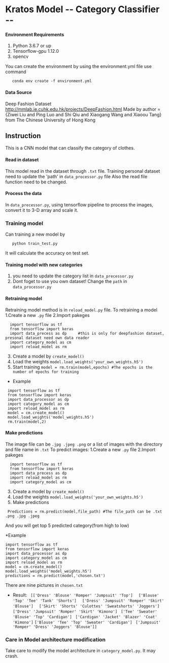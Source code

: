 # Kratos   Model -- Category Classifier --

#### Environment Requirements
 1. Python 3.6.7 or up
 2. Tensorflow-gpu 1.12.0
 3. opencv
 
 You can create the environment by using the environment.yml file 
 use command 
 ```
    conda env create -f environment.yml
 ```
#### Data Source
 Deep Fashion Dataset  http://mmlab.ie.cuhk.edu.hk/projects/DeepFashion.html
 Made by author = {Ziwei Liu and Ping Luo and Shi Qiu and Xiaogang Wang and Xiaoou Tang} from The Chinese University of Hong Kong
 
## Instruction
This is a CNN model that can classify the category of clothes.

#### Read in dataset
 This model read in the dataset through `.txt` file. 
 Training personal dataset need to update the 'path' in `data_processor.py` file
 Also the read file function need to be changed.
 
#### Process the data
 In `data_precessor.py`, using tensorflow pipeline to process the images, convert it to 3-D array and scale it.
 
### Training model
 Can training a new model by 
 ```
    python train_test.py
 ```
 
 It will calculate the accuracy on test set.
  #### Training model with new categories
  1. you need to update the category list in `data_precessor.py`
  2. Dont foget to use you own dataset! Change the `path` in `data_processor.py`
  
  #### Retraining model
  Retraining model method is in `reload_model.py` file. To retraining a model
  1.Create a new `.py` file
  2.Import pakeges
  ```
    import tensorflow as tf
    from tensorflow import keras
    import data_precess as dp     #this is only for deepfashion dataset, presonal dataset need own data reader 
    import category_model as cm
    import reload_model as rm
  ```
  3. Create a model by `create_model()` 
  4. Load the weights `model.load_weights('your_own_weights.h5')`
  5. Start training `model = rm.train(model,epochs) #The epochs is the number of epochs for training`
  
  * Example
  ```
   import tensorflow as tf
   from tensorflow import keras
   import data_processor as dp     
   import category_model as cm
   import reload_model as rm 
   model = cm.create_model()
   model.load_weights('model_weights.h5')
   rm.train(model,2)

  ```
  
  #### Make predictions
  The image file can be `.jpg .jpeg .png` 
  or a list of images with the directory and file name in `.txt`
  To predict images:
  1.Create a new `.py` file
  2.Import pakeges
  ```
    import tensorflow as tf
    from tensorflow import keras
    import data_precess as dp    
    import reload_model as rm
    import category_model as cm
  ```
  3. Create a model by `create_model()` 
  4. Load the weights `model.load_weights('your_own_weights.h5')`
  5. Make predictions
  ```
   Predictions = rm.predict(model,file_path) #The file_path can be .txt .png .jpg .jpeg
  ```
  And you will get top 5 predicted category(from high to low)
  
  *Example
  ```
  import tensorflow as tf
  from tensorflow import keras
  import data_processor as dp     
  import category_model as cm
  import reload_model as rm 
  model = cm.create_model()
  model.load_weights('model_weights.h5')
  predictions = rm.predict(model,'chosen.txt')
  ```
  There are nine pictures in `chosen.txt`
  * Result:
 ` [['Dress' 'Blouse' 'Romper' 'Jumpsuit' 'Top']`
 `  ['Blouse' 'Top' 'Tee' 'Tank' 'Shorts']`
 `  ['Dress' 'Jumpsuit' 'Romper' 'Skirt' 'Blouse']`
 `  ['Skirt' 'Shorts' 'Culottes' 'Sweatshorts' 'Joggers']`
  ` ['Dress' 'Jumpsuit' 'Romper' 'Skirt' 'Kimono']`
  ` ['Tee' 'Sweater' 'Blouse' 'Top' 'Cardigan']`
  ` ['Cardigan' 'Jacket' 'Blazer' 'Coat' 'Kimono']`
  ` ['Blouse' 'Tee' 'Top' 'Sweater' 'Cardigan'] `
  ` ['Jumpsuit' 'Romper' 'Dress' 'Joggers' 'Blouse']]`
  
  ### Care in Model architecture modification
  Take care to modify the model architecture in `category_model.py`. It may crash.

  











